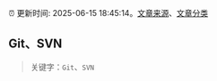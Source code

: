 :alarm_clock: 更新时间: 2025-06-15 18:45:14。[文章来源](/README.md)、[文章分类](/TAGS.md)

## Git、SVN


> 关键字：`Git`、`SVN`




